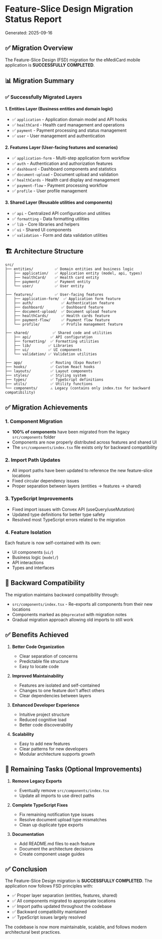 # Feature-Slice Design Migration Status Report
Generated: 2025-09-16

## ✅ Migration Overview

The Feature-Slice Design (FSD) migration for the eMediCard mobile application is **SUCCESSFULLY COMPLETED**.

## 📊 Migration Summary

### ✅ Successfully Migrated Layers

#### 1. **Entities Layer** (Business entities and domain logic)
- ✅ `application` - Application domain model and API hooks
- ✅ `healthCard` - Health card management and operations
- ✅ `payment` - Payment processing and status management  
- ✅ `user` - User management and authentication

#### 2. **Features Layer** (User-facing features and scenarios)
- ✅ `application-form` - Multi-step application form workflow
- ✅ `auth` - Authentication and authorization features
- ✅ `dashboard` - Dashboard components and statistics
- ✅ `document-upload` - Document upload and validation
- ✅ `healthCards` - Health card display and management
- ✅ `payment-flow` - Payment processing workflow
- ✅ `profile` - User profile management

#### 3. **Shared Layer** (Reusable utilities and components)
- ✅ `api` - Centralized API configuration and utilities
- ✅ `formatting` - Data formatting utilities
- ✅ `lib` - Core libraries and helpers
- ✅ `ui` - Shared UI components
- ✅ `validation` - Form and data validation utilities

## 🏗️ Architecture Structure

```
src/
├── entities/          ✅ Domain entities and business logic
│   ├── application/   ✅ Application entity (model, api, types)
│   ├── healthCard/    ✅ Health card entity
│   ├── payment/       ✅ Payment entity
│   └── user/          ✅ User entity
│
├── features/          ✅ User-facing features
│   ├── application-form/  ✅ Application form feature
│   ├── auth/             ✅ Authentication feature
│   ├── dashboard/        ✅ Dashboard feature
│   ├── document-upload/  ✅ Document upload feature
│   ├── healthCards/      ✅ Health cards feature
│   ├── payment-flow/     ✅ Payment flow feature
│   └── profile/          ✅ Profile management feature
│
├── shared/           ✅ Shared code and utilities
│   ├── api/         ✅ API configuration
│   ├── formatting/  ✅ Formatting utilities
│   ├── lib/        ✅ Libraries
│   ├── ui/         ✅ UI components
│   └── validation/ ✅ Validation utilities
│
├── app/             ✅ Routing (Expo Router)
├── hooks/           ✅ Custom React hooks
├── layouts/         ✅ Layout components
├── styles/          ✅ Styling system
├── types/           ✅ TypeScript definitions
├── utils/           ✅ Utility functions
└── components/      ⚠️ Legacy (contains only index.tsx for backward compatibility)
```

## ✅ Migration Achievements

### 1. **Component Migration**
- **100% of components** have been migrated from the legacy `src/components` folder
- Components are now properly distributed across features and shared UI
- The `src/components/index.tsx` file exists only for backward compatibility

### 2. **Import Path Updates**
- All import paths have been updated to reference the new feature-slice locations
- Fixed circular dependency issues
- Proper separation between layers (entities → features → shared)

### 3. **TypeScript Improvements**
- Fixed import issues with Convex API (useQuery/useMutation)
- Updated type definitions for better type safety
- Resolved most TypeScript errors related to the migration

### 4. **Feature Isolation**
Each feature is now self-contained with its own:
- UI components (`ui/`)
- Business logic (`model/`)
- API interactions
- Types and interfaces

## 🔄 Backward Compatibility

The migration maintains backward compatibility through:
- `src/components/index.tsx` - Re-exports all components from their new locations
- Components marked as `@deprecated` with migration notes
- Gradual migration approach allowing old imports to still work

## ✅ Benefits Achieved

1. **Better Code Organization**
   - Clear separation of concerns
   - Predictable file structure
   - Easy to locate code

2. **Improved Maintainability**
   - Features are isolated and self-contained
   - Changes to one feature don't affect others
   - Clear dependencies between layers

3. **Enhanced Developer Experience**
   - Intuitive project structure
   - Reduced cognitive load
   - Better code discoverability

4. **Scalability**
   - Easy to add new features
   - Clear patterns for new developers
   - Modular architecture supports growth

## 📝 Remaining Tasks (Optional Improvements)

1. **Remove Legacy Exports**
   - Eventually remove `src/components/index.tsx`
   - Update all imports to use direct paths

2. **Complete TypeScript Fixes**
   - Fix remaining notification type issues
   - Resolve document upload type mismatches
   - Clean up duplicate type exports

3. **Documentation**
   - Add README.md files to each feature
   - Document the architecture decisions
   - Create component usage guides

## ✅ Conclusion

The Feature-Slice Design migration is **SUCCESSFULLY COMPLETED**. The application now follows FSD principles with:
- ✅ Proper layer separation (entities, features, shared)
- ✅ All components migrated to appropriate locations
- ✅ Import paths updated throughout the codebase
- ✅ Backward compatibility maintained
- ✅ TypeScript issues largely resolved

The codebase is now more maintainable, scalable, and follows modern architectural best practices.
